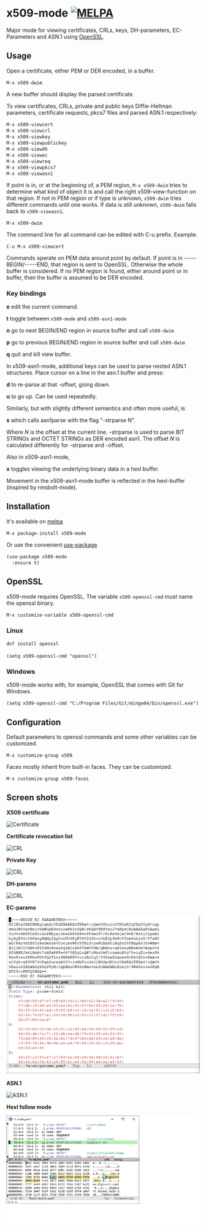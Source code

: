 # x509-mode [![MELPA](https://melpa.org/packages/x509-mode-badge.svg)](https://melpa.org/#/x509-mode)

Major mode for viewing certificates, CRLs, keys, DH-parameters, EC-Parameters
and ASN.1 using [OpenSSL](https://github.com/openssl/openssl).

## Usage

Open a certificate, either PEM or DER encoded, in a buffer.

    M-x x509-dwim

A new buffer should display the parsed certificate.

To view certificates, CRLs, private and public keys Diffie-Hellman parameters, certificate requests, pkcs7 files and parsed ASN.1 respectively:

    M-x x509-viewcert
    M-x x509-viewcrl
    M-x x509-viewkey
    M-x x509-viewpublickey
    M-x x509-viewdh
    M-x x509-viewec
    M-x x509-viewreq
    M-x x509-viewpkcs7
    M-x x509-viewasn1

If point is in, or at the beginning of, a PEM region, `M-x x509-dwim` tries to
determine what kind of object it is and call the right x509-view-function on
that region. If not in PEM region or if type is unknown, `x509-dwim` tries
different commands until one works. If data is still unknown, `x509-dwim` falls
back to `x509-viewasn1`.

    M-x x509-dwim

The command line for all command can be edited with C-u prefix. Example:

    C-u M-x x509-viewcert

Commands operate on PEM data around point by default. If point is in
-----BEGIN/-----END, that region is sent to OpenSSL. Otherwise the whole buffer
is considered. If no PEM region is found, either around point or in buffer,
then the buffer is assumed to be DER encoded.

### Key bindings

**e** edit the current command.

**t** toggle between `x509-mode` and `x509-asn1-mode`

**n** go to next BEGIN/END region in source buffer and call `x509-dwim`

**p** go to previous BEGIN/END region in source buffer and call `x509-dwim`

**q** quit and kill view buffer.

In x509-asn1-mode, additional keys can be used to parse nested ASN.1
structures. Place cursor on a line in the asn.1 buffer and press:

**d** to re-parse at that -offset, going *down*.

**u** to go *up*. Can be used repeatedly.

Similarly, but with slightly different semantics and often more useful, is

**s** which calls asn1parse with the flag "-strparse N".

Where *N* is the offset at the current line. -strparse is used to parse BIT STRINGs and OCTET STRINGs as DER encoded asn1. The offset *N* is calculated differently for -strparse and -offset.

Also in x509-asn1-mode,

**x** toggles viewing the underlying binary data in a hexl buffer.

Movement in the x509-asn1-mode buffer is reflected in the hexl-buffer (inspired
by rmsbolt-mode).

## Installation

It's available on [melpa](https://melpa.org)

    M-x package-install x509-mode

Or use the convenient [use-package](https://melpa.org/#/use-package)

    (use-package x509-mode
      :ensure t)

## OpenSSL

x509-mode requires OpenSSL. The variable `x509-openssl-cmd` must name the
openssl binary.

    M-x customize-variable x509-openssl-cmd

### Linux

    dnf install openssl

    (setq x509-openssl-cmd "openssl")

### Windows

x509-mode works with, for example, OpenSSL that comes with Git for Windows.

    (setq x509-openssl-cmd "C:/Program Files/Git/mingw64/bin/openssl.exe")

## Configuration

Default parameters to openssl commands and some other variables can be
customized.

    M-x customize-group x509

Faces mostly inherit from built-in faces. They can be customized.

    M-x customize-group x509-faces

## Screen shots

**X509 certificate**

![Certificate](https://github.com/jobbflykt/x509-mode/raw/master/screenshots/screenshot-cert.png)

**Certificate revocation list**

![CRL](https://github.com/jobbflykt/x509-mode/raw/master/screenshots/screenshot-crl.png)

**Private Key**

![CRL](https://github.com/jobbflykt/x509-mode/raw/master/screenshots/screenshot-pkey.png)

**DH-params**

![CRL](https://github.com/jobbflykt/x509-mode/raw/master/screenshots/screenshot-dhparams.png)

**EC-params**

![CRL](https://github.com/jobbflykt/x509-mode/raw/master/screenshots/screenshot-ecparams.png)

**ASN.1**

![ASN.1](https://github.com/jobbflykt/x509-mode/raw/master/screenshots/screenshot-asn1.png)

**Hexl follow mode**

![hexl](https://github.com/jobbflykt/x509-mode/raw/master/screenshots/screenshot-hexl.png)
